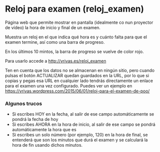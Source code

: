 # Reloj para examen (reloj_examen)
Página web que permite mostrar en pantalla (idealmente co nun proyector de vídeo) la hora de inicio y final de un examen.

Muestra un reloj en el que indica qué hora es y cuánto falta para que el examen termine, así como una barra de progreso.

En los últimos 10 mintos, la barra de progreso se vuelve de color rojo.

Para usarlo accede a http://vrivas.es/reloj_examen

Ten en cuenta que los datos no se almacenan en ningún sitio, pero cuando pulsas el botón ACTUALIZAR quedan guardados en la URL, por lo que si copias y pegas esa URL en cualquier lado tendrás directamente un enlace para el examen una vez configurado. Puedes ver un ejemplo en https://vrivas.wordpress.com/2015/06/01/reloj-para-el-examen-de-poo/

### Algunos trucos
* Si escribes HOY en la fecha, al salir de ese campo automáticamente se pondrá la fecha de hoy
* Si escribes AHORA en la hora de inicio, al salir de ese campo se pondrá automáticamente la hora que es
* Si escribes un solo número (por ejemplo, 120) en la hora de final, se entenderá que son los minutos que durá el examen y se calculará la hora de fin usando dichos minutos.
